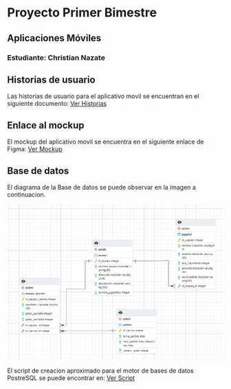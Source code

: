 # Proyecto Primer Bimestre
## Aplicaciones Móviles
### Estudiante: Christian Nazate

## Historias de usuario
Las historias de usuario para el aplicativo movil se encuentran en el siguiente documento: [Ver Historias](HistoriasDeUsuario-ChristianNazate.pdf)

## Enlace al mockup
El mockup del aplicativo movil se encuentra en el siguiente enlace de Figma:
[Ver Mockup](https://www.figma.com/design/t3OJAveOEmRo7qF9IW8lHh/App-Wireframe?t=k5Y5scGJQNs8r6AP-1)


## Base de datos
El diagrama de la Base de datos se puede observar en la imagen a continuacion.

![DBDiagram](BaseDeDatos/DiagramaDaseDeDatos.PNG)

El script de creacion aproximado para el motor de bases de datos PostreSQL  se puede encontrar en: [Ver Script](BaseDeDatos\BDCreationScript.sql)
